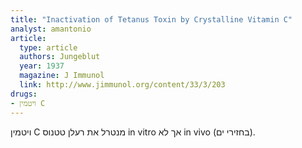 ```yaml
---
title: "Inactivation of Tetanus Toxin by Crystalline Vitamin C"
analyst: amantonio
article:
  type: article
  authors: Jungeblut
  year: 1937
  magazine: J Immunol
  link: http://www.jimmunol.org/content/33/3/203
drugs:
- ויטמין C
---
```


ויטמין C מנטרל את רעלן טטנוס in vitro אך לא in vivo (בחזירי ים).
